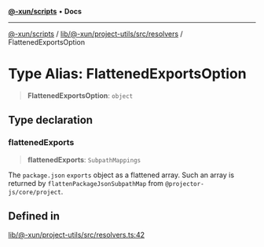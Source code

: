 [**@-xun/scripts**](../../../../../../README.md) • **Docs**

***

[@-xun/scripts](../../../../../../README.md) / [lib/@-xun/project-utils/src/resolvers](../README.md) / FlattenedExportsOption

# Type Alias: FlattenedExportsOption

> **FlattenedExportsOption**: `object`

## Type declaration

### flattenedExports

> **flattenedExports**: `SubpathMappings`

The `package.json` `exports` object as a flattened array. Such an array is
returned by `flattenPackageJsonSubpathMap` from
`@projector-js/core/project`.

## Defined in

[lib/@-xun/project-utils/src/resolvers.ts:42](https://github.com/Xunnamius/xscripts/blob/ce701f3d57da9f82ee0036320bc62d5c51233011/lib/@-xun/project-utils/src/resolvers.ts#L42)
